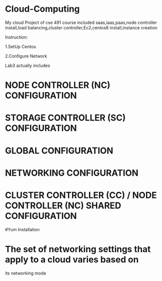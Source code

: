 # Cloud-Computing

My cloud Project of cse 491 course included saas,iaas,paas,node controller install,load balancing,cluster controller,Ec2,centos6 install,instance creation

Instruction: 

1.SetUp Centos

2.Configure Network 

Lab3 actually includes 

# NODE CONTROLLER (NC) CONFIGURATION

# STORAGE CONTROLLER (SC) CONFIGURATION

# GLOBAL CONFIGURATION

# NETWORKING CONFIGURATION

# CLUSTER CONTROLLER (CC) / NODE CONTROLLER (NC) SHARED CONFIGURATION

#Yum Installation

# The set of networking settings that apply to a cloud varies based on
 its networking mode
 



